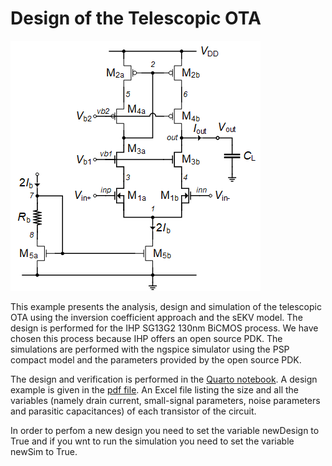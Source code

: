 # Design of the Telescopic OTA

![Telescopic OTA schematic.](/img/Telescopic_ota_schematic.png)

This example presents the analysis, design and simulation of the telescopic OTA using the inversion coefficient approach and the sEKV model. The design is performed for the IHP SG13G2 130nm BiCMOS process. We have chosen this process because IHP offers an open source PDK. The simulations are performed with the ngspice simulator using the PSP compact model and the parameters provided by the open source PDK.

The design and verification is performed in the [Quarto notebook](Telescopic_OTA.qmd). A design example is given in the [pdf file](Telescopic_OTA.pdf). An Excel file listing the size and all the variables (namely drain current, small-signal parameters, noise parameters and parasitic capacitances) of each transistor of the circuit.

In order to perfom a new design you need to set the variable newDesign to True and if you wnt to run the simulation you need to set the variable newSim to True.
